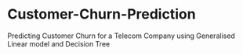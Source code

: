 # Customer-Churn-Prediction
Predicting Customer Churn for a Telecom Company using Generalised Linear model and Decision Tree
